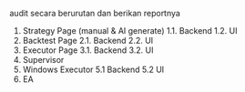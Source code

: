 audit secara berurutan dan berikan reportnya
1. Strategy Page (manual & AI generate)
1.1. Backend
1.2. UI
2. Backtest Page
2.1. Backend
2.2. UI
3. Executor Page
3.1. Backend
3.2. UI
4. Supervisor
5. Windows Executor
5.1 Backend
5.2 UI
6. EA